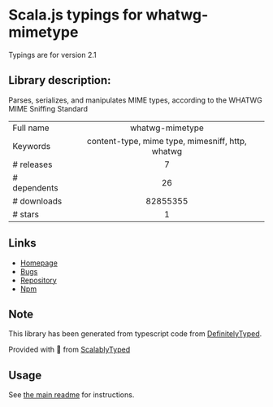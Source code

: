 
# Scala.js typings for whatwg-mimetype

Typings are for version 2.1

## Library description:
Parses, serializes, and manipulates MIME types, according to the WHATWG MIME Sniffing Standard

|                    |                 |
| ------------------ | :-------------: |
| Full name          | whatwg-mimetype |
| Keywords           | content-type, mime type, mimesniff, http, whatwg |
| # releases         | 7 |
| # dependents       | 26 |
| # downloads        | 82855355 |
| # stars            | 1 |

## Links
- [Homepage](https://github.com/jsdom/whatwg-mimetype#readme)
- [Bugs](https://github.com/jsdom/whatwg-mimetype/issues)
- [Repository](https://github.com/jsdom/whatwg-mimetype)
- [Npm](https://www.npmjs.com/package/whatwg-mimetype)
    


## Note
This library has been generated from typescript code from [DefinitelyTyped](https://definitelytyped.org).

Provided with :purple_heart: from [ScalablyTyped](https://github.com/oyvindberg/ScalablyTyped)

## Usage
See [the main readme](../../readme.md) for instructions.



